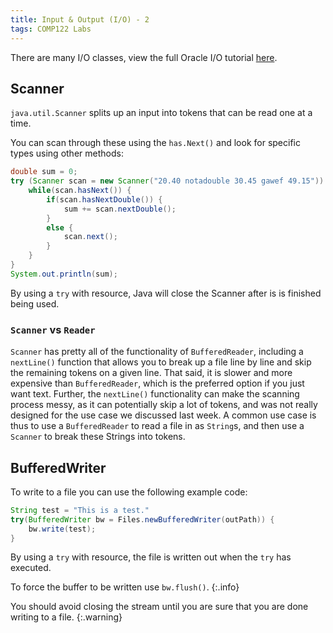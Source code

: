 ```yaml
---
title: Input & Output (I/O) - 2
tags: COMP122 Labs
---
```

There are many I/O classes, view the full Oracle I/O tutorial [here](https://docs.oracle.com/javase/tutorial/essential/io/).

## Scanner
`java.util.Scanner` splits up an input into tokens that can be read one at a time.

You can scan through these using the `has.Next()` and look for specific types using other methods:

```java
double sum = 0;
try (Scanner scan = new Scanner("20.40 notadouble 30.45 gawef 49.15")) {
	while(scan.hasNext()) {
		if(scan.hasNextDouble()) {
			sum += scan.nextDouble();
		}
		else {
			scan.next();
		}
	}
}
System.out.println(sum);
```

By using a `try` with resource, Java will close the Scanner after is is finished being used.

### `Scanner` vs `Reader`
`Scanner` has pretty all of the functionality of `BufferedReader`, including a `nextLine()` function that allows you to break up a file line by line and skip the remaining tokens on a given line. That said, it is slower and more expensive than `BufferedReader`, which is the preferred option if you just want text. Further, the `nextLine()` functionality can make the scanning process messy, as it can potentially skip a lot of tokens, and was not really designed for the use case we discussed last week. A common use case is thus to use a `BufferedReader` to read a file in as `String`s, and then use a `Scanner` to break these Strings into tokens.

## BufferedWriter
To write to a file you can use the following example code:

```java
String test = "This is a test."
try(BufferedWriter bw = Files.newBufferedWriter(outPath)) {
	bw.write(test);
}
```

By using a `try` with resource, the file is written out when the `try` has executed.

To force the buffer to be written use `bw.flush()`.
{:.info}

You should avoid closing the stream until you are sure that you are done writing to a file.
{:.warning}